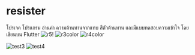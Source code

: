 # resister
โปรเจค โปรแกรม  อ่านค่า ความต้านทานจากแทบ สีตัวต้านทาน
และมีแบบทดสอบความเข้าใจ
โดยเขียนบน Flutter 
![r5](https://github.com/phoomtanet/dart_minipj/assets/143348885/8efc0510-ec1f-4a50-bae6-519698f8ac4e)!
![r3color](https://github.com/phoomtanet/dart_minipj/assets/143348885/56dba9a3-e14e-4604-8ee3-67d739fffeee)
![r4color](https://github.com/phoomtanet/dart_minipj/assets/143348885/c36a3144-868c-423a-818b-29730b90a2f5)


![test3](https://github.com/phoomtanet/dart_minipj/assets/143348885/28255964-c503-453e-a831-5da10e2703e3)
![test4](https://github.com/phoomtanet/dart_minipj/assets/143348885/a7612780-4ba1-402f-9eb5-9fa21fc9c466)
